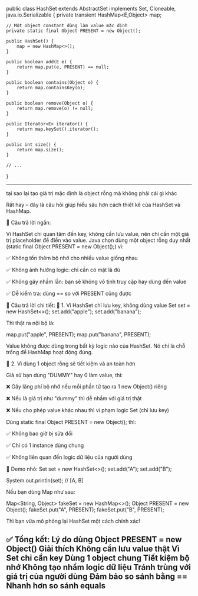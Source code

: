 public class HashSet<E> extends AbstractSet<E> implements Set<E>, Cloneable, java.io.Serializable {
    private transient HashMap<E,Object> map;

    // Một object constant dùng làm value mặc định
    private static final Object PRESENT = new Object();

    public HashSet() {
        map = new HashMap<>();
    }

    public boolean add(E e) {
        return map.put(e, PRESENT) == null;
    }

    public boolean contains(Object o) {
        return map.containsKey(o);
    }

    public boolean remove(Object o) {
        return map.remove(o) != null;
    }

    public Iterator<E> iterator() {
        return map.keySet().iterator();
    }

    public int size() {
        return map.size();
    }

    // ...
}

---------------
tại sao lại tạo giá trị mặc định là object rỗng mà không phải cái gì khác


Rất hay – đây là câu hỏi giúp hiểu sâu hơn cách thiết kế của HashSet và HashMap.

🎯 Câu trả lời ngắn:

Vì HashSet chỉ quan tâm đến key, không cần lưu value, nên chỉ cần một giá trị placeholder để điền vào value.
Java chọn dùng một object rỗng duy nhất (static final Object PRESENT = new Object();) vì:

✅ Không tốn thêm bộ nhớ cho nhiều value giống nhau

✅ Không ảnh hưởng logic: chỉ cần có mặt là đủ

✅ Không gây nhầm lẫn: bạn sẽ không vô tình truy cập hay dùng đến value

✅ Dễ kiểm tra: dùng == so với PRESENT cũng được

🧠 Câu trả lời chi tiết:
📌 1. Vì HashSet chỉ lưu key, không dùng value
Set<String> set = new HashSet<>();
set.add("apple");
set.add("banana");


Thì thật ra nội bộ là:

map.put("apple", PRESENT);
map.put("banana", PRESENT);


Value không được dùng trong bất kỳ logic nào của HashSet. Nó chỉ là chỗ trống để HashMap hoạt động đúng.

📌 2. Vì dùng 1 object rỗng sẽ tiết kiệm và an toàn hơn

Giả sử bạn dùng "DUMMY" hay 0 làm value, thì:

❌ Gây lãng phí bộ nhớ nếu mỗi phần tử tạo ra 1 new Object() riêng

❌ Nếu là giá trị như "dummy" thì dễ nhầm với giá trị thật

❌ Nếu cho phép value khác nhau thì vi phạm logic Set (chỉ lưu key)

Dùng static final Object PRESENT = new Object(); thì:

✅ Không bao giờ bị sửa đổi

✅ Chỉ có 1 instance dùng chung

✅ Không liên quan đến logic dữ liệu của người dùng

🧪 Demo nhỏ:
Set<String> set = new HashSet<>();
set.add("A");
set.add("B");

System.out.println(set); // [A, B]


Nếu bạn dùng Map như sau:

Map<String, Object> fakeSet = new HashMap<>();
Object PRESENT = new Object();
fakeSet.put("A", PRESENT);
fakeSet.put("B", PRESENT);


Thì bạn vừa mô phỏng lại HashSet một cách chính xác!

✅ Tổng kết:
Lý do dùng Object PRESENT = new Object()	Giải thích
Không cần lưu value thật	Vì Set chỉ cần key
Dùng 1 object chung	Tiết kiệm bộ nhớ
Không tạo nhầm logic dữ liệu	Tránh trùng với giá trị của người dùng
Đảm bảo so sánh bằng ==	Nhanh hơn so sánh equals
--------------
